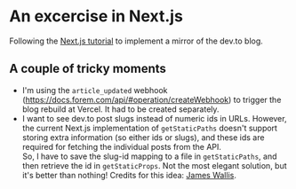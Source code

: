 # An excercise in Next.js
Following the [Next.js tutorial](https://nextjs.org/learn/basics/create-nextjs-app) to implement a mirror of the dev.to blog.

## A couple of tricky moments
- I'm using the `article_updated` webhook (https://docs.forem.com/api/#operation/createWebhook) to trigger the blog rebuild at Vercel. It had to be created separately.
- I want to see dev.to post slugs instead of numeric ids in URLs. However, the current Next.js implementation of `getStaticPaths` doesn't support storing extra information (so either ids or slugs), and these ids are required for fetching the individual posts from the API.   
So, I have to save the slug-id mapping to a file in `getStaticPaths`, and then retrieve the id in `getStaticProps`. Not the most elegant solution, but it's better than nothing! Credits for this idea: [James Wallis](https://wallis.dev/blog/adding-a-devto-powered-blog-to-a-nextjs-website).
